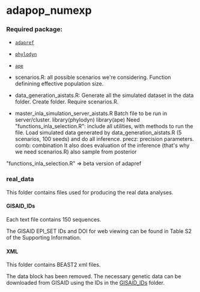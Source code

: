 # adapop_numexp


### Required package:
* [`adapref`](https://github.com/lorenzocapp/adapref)
* [`phylodyn`](https://github.com/JuliaPalacios/phylodyn)
* [`ape`](https://cran.r-project.org/web/packages/ape/index.html)



* scenarios.R: all possible scenarios we're considering. Function definining effective population size.

* data_generation_aistats.R: 
Generate all the simulated dataset in the data folder. Create folder. Require scenarios.R.


* master_inla_simulation_server_aistats.R
Batch file to be run in server/cluster.
library(phylodyn)
library(ape)
Need "functions_inla_selection.R": include all utilities, with methods to run the file. 
Load simulated data generated by data_generation_aistats.R (5 scenarios, 100 seeds) and do all inference.
precz: precision parameters.
comb: combination
It also does evaluation of the inference (that's why we need scenarios.R)
also sample from posterior

"functions_inla_selection.R"
=> beta version of adapref



















### real_data
This folder contains files used for producing the real data analyses.

#### GISAID_IDs
Each text file contains 150 sequences. 

The GISAID EPI_SET IDs and DOI for web viewing can be found in Table S2 of the Supporting Information.   

#### XML
This folder contains BEAST2 xml files. 

The data block has been removed. The necessary genetic data can be downloaded from GISAID using the IDs in the [GISAID_IDs](data_files/GISAID_IDs) folder. 
